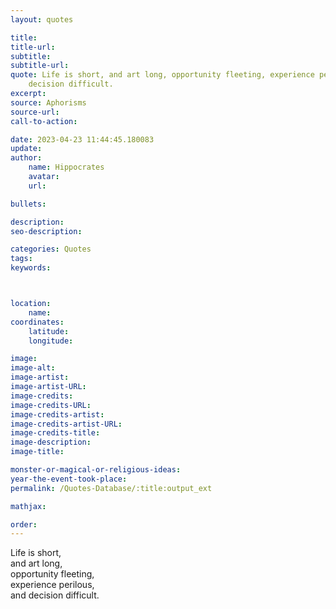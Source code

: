 ```yaml
---
layout: quotes

title:
title-url:
subtitle:
subtitle-url:
quote: Life is short, and art long, opportunity fleeting, experience perilous, and
    decision difficult.
excerpt:
source: Aphorisms
source-url:
call-to-action:

date: 2023-04-23 11:44:45.180083
update:
author:
    name: Hippocrates
    avatar:
    url:

bullets:

description:
seo-description:

categories: Quotes
tags:
keywords:



location:
    name:
coordinates:
    latitude:
    longitude:

image:
image-alt:
image-artist:
image-artist-URL:
image-credits:
image-credits-URL:
image-credits-artist:
image-credits-artist-URL:
image-credits-title:
image-description:
image-title:

monster-or-magical-or-religious-ideas:
year-the-event-took-place:
permalink: /Quotes-Database/:title:output_ext

mathjax:

order:
---
```

Life is short,\
and art long,\
opportunity fleeting,\
experience perilous,\
and decision difficult.

